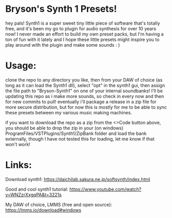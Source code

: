 
# Bryson's Synth 1 Presets!
hey pals! Synth1 is a super sweet tiny little piece of software that's totally free, and it's been my go to plugin for audio synthesis for over 10 years now! I never made an effort to build my own preset packs, but I'm having a ton of fun with it lately and I hope these little presets might inspire you to play around with the plugin and make some sounds : )

# Usage:

clone the repo to any directory you like, then from your DAW of choice (as long as it can load the Synth1 dll), select "opt" in the synth1 gui, then assign the file path to "Bryson-Synth1" on one of your internal soundbanks! I'll be updating this repo as i make more sounds, so check in every now and then for new commits to pull! eventually i'll package a release in a zip file for more secure distribution, but for now this is mostly for me to be able to sync these presets between my various music making machines.

if you want to download the repo as a zip from the <>Code button above, you should be able to drop the zip in your (on windows) ProgramFiles/VSTPlugins/Synth1/ZipBank folder and load the bank externally, though I have not tested this for loading, let me know if that won't work!

# Links:

Download synth1: https://daichilab.sakura.ne.jp/softsynth/index.html

Good and cool synth1 tutorial: https://www.youtube.com/watch?v=WNZzrXxgqPA&t=3221s

My DAW of choice, LMMS (free and open source): https://lmms.io/download#windows
